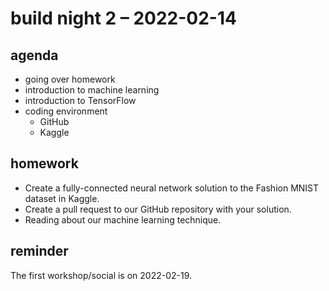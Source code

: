 # build night 2 – 2022-02-14

## agenda

- going over homework
- introduction to machine learning
- introduction to TensorFlow
- coding environment
	- GitHub
	- Kaggle

## homework

- Create a fully-connected neural network solution to the Fashion MNIST dataset in Kaggle.
- Create a pull request to our GitHub repository with your solution.
- Reading about our machine learning technique.

## reminder

The first workshop/social is on 2022-02-19.
